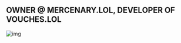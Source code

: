 ## OWNER @ MERCENARY.LOL, DEVELOPER OF VOUCHES.LOL
![img](https://pub-f71286cc5a134adab7fa47e4f9ff6503.r2.dev/NarcLogo.png)
